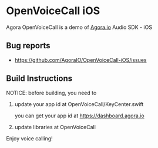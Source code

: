 # OpenVoiceCall iOS

Agora OpenVoiceCall is a demo of [Agora.io](http://www.agora.io) Audio SDK - iOS


## Bug reports

* https://github.com/AgoraIO/OpenVoiceCall-iOS/issues


## Build Instructions

NOTICE: before building, you need to


1. update your app id at OpenVoiceCall/KeyCenter.swift

	you can get your app id at https://dashboard.agora.io


2. update libraries at OpenVoiceCall


Enjoy voice calling!
